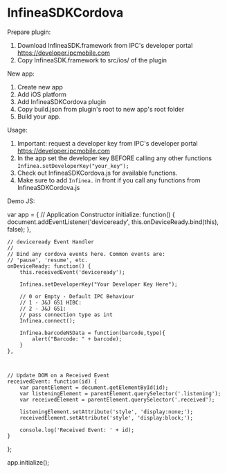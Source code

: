 # InfineaSDKCordova

Prepare plugin:
1) Download InfineaSDK.framework from IPC's developer portal https://developer.ipcmobile.com
2) Copy InfineaSDK.framework to src/ios/ of the plugin

New app:
1) Create new app
2) Add iOS platform
3) Add InfineaSDKCordova plugin
4) Copy build.json from plugin's root to new app's root folder
5) Build your app.

Usage:
1) Important: request a developer key from IPC's developer portal https://developer.ipcmobile.com
2) In the app set the developer key BEFORE calling any other functions
`Infinea.setDeveloperKey("your_key");`
3) Check out InfineaSDKCordova.js for available functions.
4) Make sure to add `Infinea.` in front if you call any functions from InfineaSDKCordova.js 




Demo JS:



var app = {
    // Application Constructor
    initialize: function() {
        document.addEventListener('deviceready', this.onDeviceReady.bind(this), false);
    },

    // deviceready Event Handler
    //
    // Bind any cordova events here. Common events are:
    // 'pause', 'resume', etc.
    onDeviceReady: function() {
        this.receivedEvent('deviceready');
        
        Infinea.setDeveloperKey("Your Developer Key Here");

        // 0 or Empty - Default IPC Behaviour
        // 1 - J&J GS1 HIBC:
        // 2 - J&J GS1:
        // pass connection type as int
        Infinea.connect();
        
        Infinea.barcodeNSData = function(barcode,type){
            alert("Barcode: " + barcode);
        }
    },
    
    

    // Update DOM on a Received Event
    receivedEvent: function(id) {
        var parentElement = document.getElementById(id);
        var listeningElement = parentElement.querySelector('.listening');
        var receivedElement = parentElement.querySelector('.received');

        listeningElement.setAttribute('style', 'display:none;');
        receivedElement.setAttribute('style', 'display:block;');

        console.log('Received Event: ' + id);
    }
};

app.initialize();


